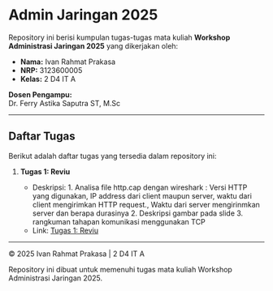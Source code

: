 # Admin Jaringan 2025

Repository ini berisi kumpulan tugas-tugas mata kuliah **Workshop Administrasi Jaringan 2025** yang dikerjakan oleh:

- **Nama:** Ivan Rahmat Prakasa
- **NRP:** 3123600005
- **Kelas:** 2 D4 IT A

**Dosen Pengampu:**  
Dr. Ferry Astika Saputra ST, M.Sc

---

## Daftar Tugas

Berikut adalah daftar tugas yang tersedia dalam repository ini:

1. **Tugas 1: Reviu**

   - Deskripsi: 1. Analisa file http.cap dengan wireshark : Versi HTTP yang digunakan, IP address dari client maupun server, waktu dari client mengirimkan HTTP request., Waktu dari server mengirinmkan server dan berapa durasinya 2. Deskripsi gambar pada slide 3. rangkuman tahapan komunikasi menggunakan TCP
   - Link: [Tugas 1: Reviu](./Tugas1-Reviu/Reviu.md)

---

© 2025 Ivan Rahmat Prakasa | 2 D4 IT A

Repository ini dibuat untuk memenuhi tugas mata kuliah Workshop Administrasi Jaringan 2025.
